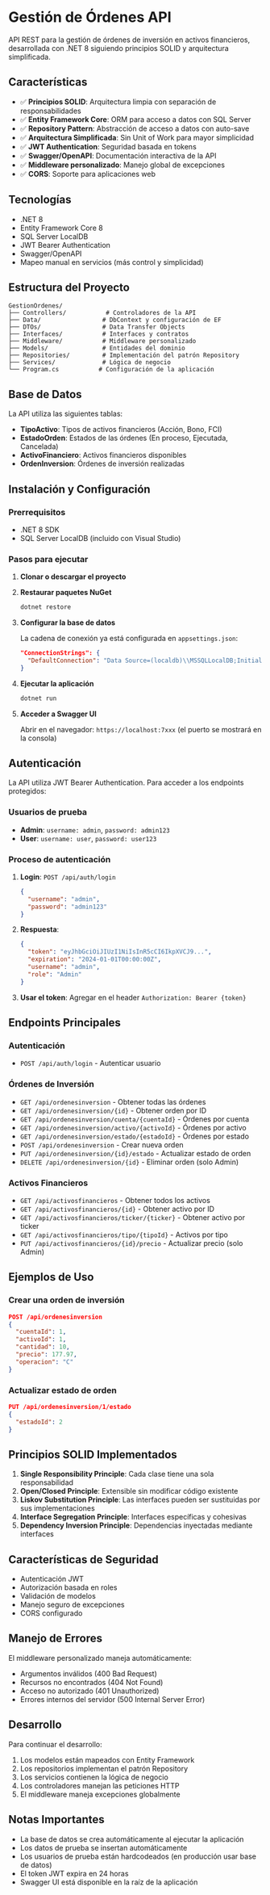 # Gestión de Órdenes API

API REST para la gestión de órdenes de inversión en activos financieros, desarrollada con .NET 8 siguiendo principios SOLID y arquitectura simplificada.

## Características

- ✅ **Principios SOLID**: Arquitectura limpia con separación de responsabilidades
- ✅ **Entity Framework Core**: ORM para acceso a datos con SQL Server
- ✅ **Repository Pattern**: Abstracción de acceso a datos con auto-save
- ✅ **Arquitectura Simplificada**: Sin Unit of Work para mayor simplicidad
- ✅ **JWT Authentication**: Seguridad basada en tokens
- ✅ **Swagger/OpenAPI**: Documentación interactiva de la API
- ✅ **Middleware personalizado**: Manejo global de excepciones
- ✅ **CORS**: Soporte para aplicaciones web

## Tecnologías

- .NET 8
- Entity Framework Core 8
- SQL Server LocalDB
- JWT Bearer Authentication
- Swagger/OpenAPI
- Mapeo manual en servicios (más control y simplicidad)

## Estructura del Proyecto

```
GestionOrdenes/
├── Controllers/           # Controladores de la API
├── Data/                 # DbContext y configuración de EF
├── DTOs/                 # Data Transfer Objects
├── Interfaces/           # Interfaces y contratos
├── Middleware/           # Middleware personalizado
├── Models/               # Entidades del dominio
├── Repositories/         # Implementación del patrón Repository
├── Services/             # Lógica de negocio
└── Program.cs           # Configuración de la aplicación
```

## Base de Datos

La API utiliza las siguientes tablas:

- **TipoActivo**: Tipos de activos financieros (Acción, Bono, FCI)
- **EstadoOrden**: Estados de las órdenes (En proceso, Ejecutada, Cancelada)
- **ActivoFinanciero**: Activos financieros disponibles
- **OrdenInversion**: Órdenes de inversión realizadas

## Instalación y Configuración

### Prerrequisitos

- .NET 8 SDK
- SQL Server LocalDB (incluido con Visual Studio)

### Pasos para ejecutar

1. **Clonar o descargar el proyecto**

2. **Restaurar paquetes NuGet**
   ```bash
   dotnet restore
   ```

3. **Configurar la base de datos**
   
   La cadena de conexión ya está configurada en `appsettings.json`:
   ```json
   "ConnectionStrings": {
     "DefaultConnection": "Data Source=(localdb)\\MSSQLLocalDB;Initial Catalog=GestionOrdenes;Integrated Security=True;Connect Timeout=30;Encrypt=False;Trust Server Certificate=False;Application Intent=ReadWrite;Multi Subnet Failover=False"
   }
   ```

4. **Ejecutar la aplicación**
   ```bash
   dotnet run
   ```

5. **Acceder a Swagger UI**
   
   Abrir en el navegador: `https://localhost:7xxx` (el puerto se mostrará en la consola)

## Autenticación

La API utiliza JWT Bearer Authentication. Para acceder a los endpoints protegidos:

### Usuarios de prueba

- **Admin**: `username: admin`, `password: admin123`
- **User**: `username: user`, `password: user123`

### Proceso de autenticación

1. **Login**: `POST /api/auth/login`
   ```json
   {
     "username": "admin",
     "password": "admin123"
   }
   ```

2. **Respuesta**:
   ```json
   {
     "token": "eyJhbGciOiJIUzI1NiIsInR5cCI6IkpXVCJ9...",
     "expiration": "2024-01-01T00:00:00Z",
     "username": "admin",
     "role": "Admin"
   }
   ```

3. **Usar el token**: Agregar en el header `Authorization: Bearer {token}`

## Endpoints Principales

### Autenticación
- `POST /api/auth/login` - Autenticar usuario

### Órdenes de Inversión
- `GET /api/ordenesinversion` - Obtener todas las órdenes
- `GET /api/ordenesinversion/{id}` - Obtener orden por ID
- `GET /api/ordenesinversion/cuenta/{cuentaId}` - Órdenes por cuenta
- `GET /api/ordenesinversion/activo/{activoId}` - Órdenes por activo
- `GET /api/ordenesinversion/estado/{estadoId}` - Órdenes por estado
- `POST /api/ordenesinversion` - Crear nueva orden
- `PUT /api/ordenesinversion/{id}/estado` - Actualizar estado de orden
- `DELETE /api/ordenesinversion/{id}` - Eliminar orden (solo Admin)

### Activos Financieros
- `GET /api/activosfinancieros` - Obtener todos los activos
- `GET /api/activosfinancieros/{id}` - Obtener activo por ID
- `GET /api/activosfinancieros/ticker/{ticker}` - Obtener activo por ticker
- `GET /api/activosfinancieros/tipo/{tipoId}` - Activos por tipo
- `PUT /api/activosfinancieros/{id}/precio` - Actualizar precio (solo Admin)

## Ejemplos de Uso

### Crear una orden de inversión

```json
POST /api/ordenesinversion
{
  "cuentaId": 1,
  "activoId": 1,
  "cantidad": 10,
  "precio": 177.97,
  "operacion": "C"
}
```

### Actualizar estado de orden

```json
PUT /api/ordenesinversion/1/estado
{
  "estadoId": 2
}
```

## Principios SOLID Implementados

1. **Single Responsibility Principle**: Cada clase tiene una sola responsabilidad
2. **Open/Closed Principle**: Extensible sin modificar código existente
3. **Liskov Substitution Principle**: Las interfaces pueden ser sustituidas por sus implementaciones
4. **Interface Segregation Principle**: Interfaces específicas y cohesivas
5. **Dependency Inversion Principle**: Dependencias inyectadas mediante interfaces

## Características de Seguridad

- Autenticación JWT
- Autorización basada en roles
- Validación de modelos
- Manejo seguro de excepciones
- CORS configurado

## Manejo de Errores

El middleware personalizado maneja automáticamente:
- Argumentos inválidos (400 Bad Request)
- Recursos no encontrados (404 Not Found)
- Acceso no autorizado (401 Unauthorized)
- Errores internos del servidor (500 Internal Server Error)

## Desarrollo

Para continuar el desarrollo:

1. Los modelos están mapeados con Entity Framework
2. Los repositorios implementan el patrón Repository
3. Los servicios contienen la lógica de negocio
4. Los controladores manejan las peticiones HTTP
5. El middleware maneja excepciones globalmente

## Notas Importantes

- La base de datos se crea automáticamente al ejecutar la aplicación
- Los datos de prueba se insertan automáticamente
- Los usuarios de prueba están hardcodeados (en producción usar base de datos)
- El token JWT expira en 24 horas
- Swagger UI está disponible en la raíz de la aplicación
